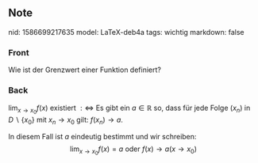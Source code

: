 ## Note
nid: 1586699217635
model: LaTeX-deb4a
tags: wichtig
markdown: false

### Front
Wie ist der Grenzwert einer Funktion definiert?

### Back
$\lim _{x \rightarrow x_{0}} f(x)$ existiert $: \Longleftrightarrow$ Es gibt ein $a \in \mathbb{R}$ so, dass für jede Folge $\left(x_{n}\right)$
in $D \backslash\left\{x_{0}\right\}$ mit $x_{n} \rightarrow x_{0}$ gilt: $f\left(x_{n}\right) \rightarrow a$.<div>
In diesem Fall ist $a$ eindeutig bestimmt und wir schreiben:
$$
\lim _{x \rightarrow x_{0}} f(x)=a \text { oder } f(x) \rightarrow a\left(x \rightarrow x_{0}\right)
$$</div>
